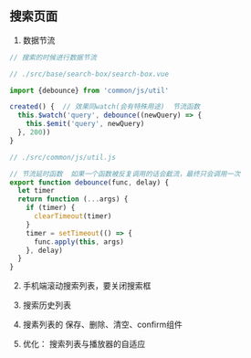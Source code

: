 ## 搜索页面
1) 数据节流

```javascript
// 搜索的时候进行数据节流

// ./src/base/search-box/search-box.vue

import {debounce} from 'common/js/util'

created() {  // 效果同watch(会有特殊用途)  节流函数
  this.$watch('query', debounce((newQuery) => {
    this.$emit('query', newQuery)
  }, 200))
}

// ./src/common/js/util.js

// 节流延时函数  如果一个函数被反复调用的话会截流，最终只会调用一次
export function debounce(func, delay) {  
  let timer
  return function (...args) {
    if (timer) {
      clearTimeout(timer)
    }
    timer = setTimeout(() => {
      func.apply(this, args)
    }, delay)
  }
}
```

2) 手机端滚动搜索列表，要关闭搜索框

3) 搜索历史列表

4) 搜素列表的 保存、删除、清空、confirm组件

5) 优化： 搜索列表与播放器的自适应

